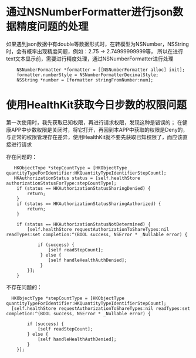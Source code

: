# 通过NSNumberFormatter进行json数据精度问题的处理
  如果遇到json数据中有double等数据形式时，在转模型为NSNumber，NSString时，会有概率出现精度问题，例如：2.75 -> 2.74999999999等，
  所以在进行text文本显示前，需要进行精度处理，通过NSNumberFormatter进行处理
  ```
     NSNumberFormatter *formatter = [[NSNumberFormatter alloc] init];
     formatter.numberStyle = NSNumberFormatterDecimalStyle;
     NSString *number = [formatter stringFromNumber:num];
  ```

# 使用HealthKit获取今日步数的权限问题
  第一次使用时，我先获取已知权限，再进行请求权限，发现这种是错误的；
  在健康APP中步数权限是关闭时，将它打开，再回到本APP中获取的权限是Deny的，与正常的权限管理存在差异，使用HealthKit就不要先获取已知权限了，而应该直接进行请求
  
  存在问题的：
```
   HKObjectType *stepCountType = [HKObjectType quantityTypeForIdentifier:HKQuantityTypeIdentifierStepCount];
   HKAuthorizationStatus status = [self.healthStore authorizationStatusForType:stepCountType];
    if (status == HKAuthorizationStatusSharingDenied) {
        return;
    }
    if (status == HKAuthorizationStatusSharingAuthorized) {
        return;
    }
    
    if (status == HKAuthorizationStatusNotDetermined) {
        [self.healthStore requestAuthorizationToShareTypes:nil readTypes:set completion:^(BOOL success, NSError * _Nullable error) {
        
            if (success) {
                [self readStepCount];
             } else {
                [self handleHealthAuthDenied];
             }
        }];
    }
```

   不存在问题的：
```
  HKObjectType *stepCountType = [HKObjectType quantityTypeForIdentifier:HKQuantityTypeIdentifierStepCount];
  [self.healthStore requestAuthorizationToShareTypes:nil readTypes:set completion:^(BOOL success, NSError * _Nullable error) {
        
        if (success) {
            [self readStepCount];
        } else {
            [self handleHealthAuthDenied];
        }
    }];
```
